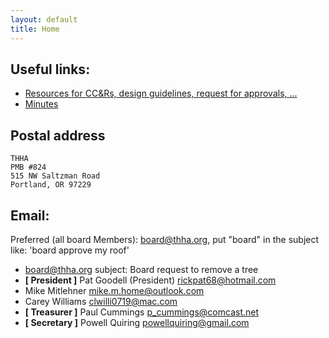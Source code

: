 ```yaml
---
layout: default
title: Home
---
```

## Useful links:
* [Resources for CC&Rs, design guidelines, request for approvals, ...](/resources/)
* [Minutes](/minutes/)

## Postal address

    THHA
    PMB #824
    515 NW Saltzman Road
    Portland, OR 97229

## Email:
Preferred (all board Members): board@thha.org, put "board" in the subject like: 'board approve my roof'

* board@thha.org subject: Board request to remove a tree
* **[ President ]** Pat Goodell (President) rickpat68@hotmail.com
* Mike Mitlehner mike.m.home@outlook.com
* Carey Williams clwilli0719@mac.com
* **[ Treasurer ]** Paul Cummings p_cummings@comcast.net
* **[ Secretary ]** Powell Quiring powellquiring@gmail.com

